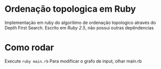 # Ordenação topologica em Ruby
Implementação em ruby do algoritimo de ordenação topologico através do Depth First Search.
Escrito em *Ruby 2.5*, não possui outras depêndencias

# Como rodar
Execute
` ruby main.rb `
Para modificar o grafo de input, olhar main.rb
